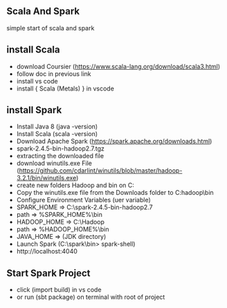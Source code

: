 ## Scala And Spark
simple start of scala and spark

## install Scala
- download Coursier  (https://www.scala-lang.org/download/scala3.html)
- follow doc in previous link
- install vs code
- install { Scala (Metals) } in vscode

## install Spark
 - Install Java 8 (java -version)
 - Install Scala (scala -version)
 - Download Apache Spark (https://spark.apache.org/downloads.html)
 - spark-2.4.5-bin-hadoop2.7.tgz
 - extracting the downloaded file
 - download winutils.exe File (https://github.com/cdarlint/winutils/blob/master/hadoop-3.2.1/bin/winutils.exe)
 - create new folders Hadoop and bin on C:
 - Copy the winutils.exe file from the Downloads folder to C:hadoop\bin
 - Configure Environment Variables (uer variable)
 - SPARK_HOME => C:\spark-2.4.5-bin-hadoop2.7
 - path => %SPARK_HOME%\bin
 - HADOOP_HOME => C:\Hadoop
 - path => %HADOOP_HOME%\bin
 - JAVA_HOME => (JDK directory)
 - Launch Spark (C:\spark\bin> spark-shell)
 - http://localhost:4040

## Start Spark Project
- click (import build) in vs code
- or run (sbt package) on terminal with root of project
